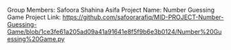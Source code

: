 Group Members:
Safoora
Shahina
Asifa
Project Name:
Number Guessing Game
Project Link:
https://github.com/safoorarafiq/MID-PROJECT-Number-Guessing-Game/blob/1ce3fe61a205ad09a41a91641e8f5f9b6e3b0124/Number%20Guessing%20Game.py
